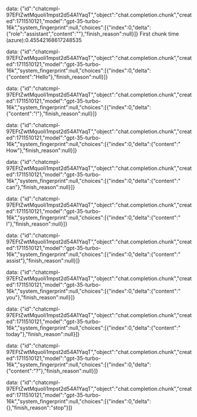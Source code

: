 data: {"id":"chatcmpl-97EFtZwtMquoIi1mpst2d54A1YaqT","object":"chat.completion.chunk","created":1711510121,"model":"gpt-35-turbo-16k","system_fingerprint":null,"choices":[{"index":0,"delta":{"role":"assistant","content":""},"finish_reason":null}]}
First chunk time (azure):0.45542168617248535

data: {"id":"chatcmpl-97EFtZwtMquoIi1mpst2d54A1YaqT","object":"chat.completion.chunk","created":1711510121,"model":"gpt-35-turbo-16k","system_fingerprint":null,"choices":[{"index":0,"delta":{"content":"Hello"},"finish_reason":null}]}

data: {"id":"chatcmpl-97EFtZwtMquoIi1mpst2d54A1YaqT","object":"chat.completion.chunk","created":1711510121,"model":"gpt-35-turbo-16k","system_fingerprint":null,"choices":[{"index":0,"delta":{"content":"!"},"finish_reason":null}]}

data: {"id":"chatcmpl-97EFtZwtMquoIi1mpst2d54A1YaqT","object":"chat.completion.chunk","created":1711510121,"model":"gpt-35-turbo-16k","system_fingerprint":null,"choices":[{"index":0,"delta":{"content":" How"},"finish_reason":null}]}

data: {"id":"chatcmpl-97EFtZwtMquoIi1mpst2d54A1YaqT","object":"chat.completion.chunk","created":1711510121,"model":"gpt-35-turbo-16k","system_fingerprint":null,"choices":[{"index":0,"delta":{"content":" can"},"finish_reason":null}]}

data: {"id":"chatcmpl-97EFtZwtMquoIi1mpst2d54A1YaqT","object":"chat.completion.chunk","created":1711510121,"model":"gpt-35-turbo-16k","system_fingerprint":null,"choices":[{"index":0,"delta":{"content":" I"},"finish_reason":null}]}

data: {"id":"chatcmpl-97EFtZwtMquoIi1mpst2d54A1YaqT","object":"chat.completion.chunk","created":1711510121,"model":"gpt-35-turbo-16k","system_fingerprint":null,"choices":[{"index":0,"delta":{"content":" assist"},"finish_reason":null}]}

data: {"id":"chatcmpl-97EFtZwtMquoIi1mpst2d54A1YaqT","object":"chat.completion.chunk","created":1711510121,"model":"gpt-35-turbo-16k","system_fingerprint":null,"choices":[{"index":0,"delta":{"content":" you"},"finish_reason":null}]}

data: {"id":"chatcmpl-97EFtZwtMquoIi1mpst2d54A1YaqT","object":"chat.completion.chunk","created":1711510121,"model":"gpt-35-turbo-16k","system_fingerprint":null,"choices":[{"index":0,"delta":{"content":" today"},"finish_reason":null}]}

data: {"id":"chatcmpl-97EFtZwtMquoIi1mpst2d54A1YaqT","object":"chat.completion.chunk","created":1711510121,"model":"gpt-35-turbo-16k","system_fingerprint":null,"choices":[{"index":0,"delta":{"content":"?"},"finish_reason":null}]}

data: {"id":"chatcmpl-97EFtZwtMquoIi1mpst2d54A1YaqT","object":"chat.completion.chunk","created":1711510121,"model":"gpt-35-turbo-16k","system_fingerprint":null,"choices":[{"index":0,"delta":{},"finish_reason":"stop"}]}
